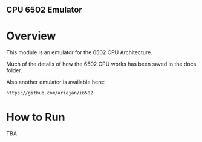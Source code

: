 CPU 6502 Emulator
-----

# Overview

This module is an emulator for the 
6502 CPU Architecture.

Much of the details of how the 6502 CPU works
has been saved in the docs folder.

Also another emulator is available here:

    https://github.com/ariejan/i6502

# How to Run

TBA